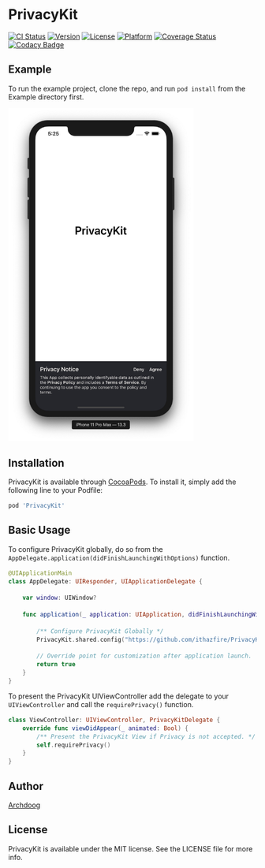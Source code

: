 # PrivacyKit

[![CI Status](https://travis-ci.org/ithazfire/PrivacyKit.svg?branch=master)](https://travis-ci.org/ithazfire/PrivacyKit/settings)
[![Version](https://img.shields.io/cocoapods/v/PrivacyKit.svg?style=flat)](https://cocoapods.org/pods/PrivacyKit)
[![License](https://img.shields.io/cocoapods/l/PrivacyKit.svg?style=flat)](https://cocoapods.org/pods/PrivacyKit)
[![Platform](https://img.shields.io/cocoapods/p/PrivacyKit.svg?style=flat)](https://cocoapods.org/pods/PrivacyKit)
[![Coverage Status](https://coveralls.io/repos/github/ithazfire/PrivacyKit/badge.svg?branch=master)](https://coveralls.io/github/ithazfire/PrivacyKit?branch=master)
[![Codacy Badge](https://api.codacy.com/project/badge/Grade/ec0c6633ce234ec09cab393f2828958f)](https://app.codacy.com/gh/ithazfire/PrivacyKit?utm_source=github.com&utm_medium=referral&utm_content=ithazfire/PrivacyKit&utm_campaign=Badge_Grade_Dashboard)

## Example

To run the example project, clone the repo, and run `pod install` from the Example directory first.

<img src="Docs/img/PrivacyKit-Basic.jpg" alt="Basic Example Screenshot" width="376px"/>

## Installation

PrivacyKit is available through [CocoaPods](https://cocoapods.org). To install
it, simply add the following line to your Podfile:

```ruby
pod 'PrivacyKit'
```

## Basic Usage

To configure PrivacyKit globally, do so from the
`AppDelegate.application(didFinishLaunchingWithOptions)` function.

```swift
@UIApplicationMain
class AppDelegate: UIResponder, UIApplicationDelegate {

    var window: UIWindow?

    func application(_ application: UIApplication, didFinishLaunchingWithOptions launchOptions: [UIApplicationLaunchOptionsKey: Any]?) -> Bool {

        /** Configure PrivacyKit Globally */
        PrivacyKit.shared.config("https://github.com/ithazfire/PrivacyKit")

        // Override point for customization after application launch.
        return true
    }
}
```

To present the PrivacyKit UIViewController add the delegate to your `UIViewController`
and call the `requirePrivacy()` function.

```swift
class ViewController: UIViewController, PrivacyKitDelegate {
    override func viewDidAppear(_ animated: Bool) {
        /** Present the PrivacyKit View if Privacy is not accepted. */
        self.requirePrivacy()
    }
}
```

## Author

[Archdoog](https://github.com/Archdoog)

## License

PrivacyKit is available under the MIT license. See the LICENSE file for more info.
